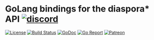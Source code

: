 # GoLang bindings for the diaspora* API [![discord](https://discordapp.com/api/guilds/208605007744860163/widget.png)](https://discord.gg/sctrSBj)
[![License](https://img.shields.io/npm/l/express.svg?maxAge=2592000)](LICENSE.md)
[![Build Status](https://travis-ci.org/toby3d/diaspora.svg)](https://travis-ci.org/toby3d/diaspora)
[![GoDoc](https://godoc.org/github.com/toby3d/diaspora?status.svg)](https://godoc.org/github.com/toby3d/diaspora)
[![Go Report](https://goreportcard.com/badge/github.com/toby3d/diaspora)](https://goreportcard.com/report/github.com/toby3d/diaspora)
[![Patreon](https://img.shields.io/badge/support-patreon-E6461A.svg?maxAge=2592000)](https://www.patreon.com/toby3d)